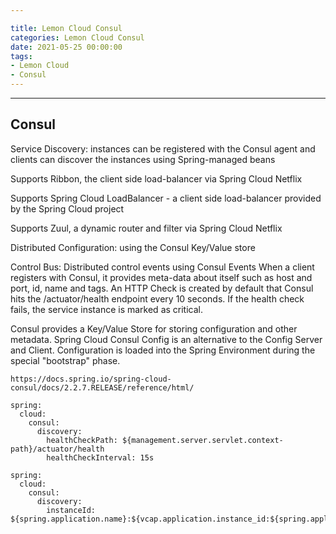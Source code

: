 ```yaml
---

title: Lemon Cloud Consul
categories: Lemon Cloud Consul
date: 2021-05-25 00:00:00
tags:
- Lemon Cloud
- Consul
---
```


<!-- toc -->
----------



## Consul

Service Discovery: instances can be registered with the Consul agent and clients can discover the instances using Spring-managed beans

Supports Ribbon, the client side load-balancer via Spring Cloud Netflix

Supports Spring Cloud LoadBalancer - a client side load-balancer provided by the Spring Cloud project

Supports Zuul, a dynamic router and filter via Spring Cloud Netflix

Distributed Configuration: using the Consul Key/Value store

Control Bus: Distributed control events using Consul Events
When a client registers with Consul, it provides meta-data about itself such as host and port, id, name and tags. An HTTP Check is created by default that Consul hits the /actuator/health endpoint every 10 seconds. If the health check fails, the service instance is marked as critical.


Consul provides a Key/Value Store for storing configuration and other metadata. 
Spring Cloud Consul Config is an alternative to the Config Server and Client. Configuration is loaded into the Spring Environment during the special "bootstrap" phase.



```
https://docs.spring.io/spring-cloud-consul/docs/2.2.7.RELEASE/reference/html/
```


```
spring:
  cloud:
    consul:
      discovery:
        healthCheckPath: ${management.server.servlet.context-path}/actuator/health
        healthCheckInterval: 15s
```



```
spring:
  cloud:
    consul:
      discovery:
        instanceId: ${spring.application.name}:${vcap.application.instance_id:${spring.application.instance_id:${random.value}}}
```


